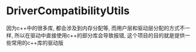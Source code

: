 # DriverCompatibilityUtils
因为c++中的很多库, 都会涉及到内存分配等, 而用户层和驱动层分配的方式不一样, 所以在驱动中直接使用c++的部分库会导致报错, 这个项目的目的就是提供一些常用的c++库的驱动版
